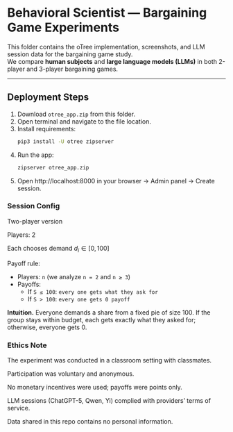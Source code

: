 # Behavioral Scientist — Bargaining Game Experiments

This folder contains the oTree implementation, screenshots, and LLM session data for the bargaining game study.  
We compare **human subjects** and **large language models (LLMs)** in both 2-player and 3-player bargaining games.

---

## Deployment Steps

1. Download `otree_app.zip` from this folder.  
2. Open terminal and navigate to the file location.  
3. Install requirements:
   ```bash
   pip3 install -U otree zipserver
4. Run the app:
   ```bash
   zipserver otree_app.zip
5. Open http://localhost:8000 in your browser → Admin panel → Create session.

### Session Config
Two-player version

Players: 2

Each chooses demand $d_i \in [0,100]$

Payoff rule:
- Players: `n` (we analyze `n = 2` and `n ≥ 3`)
- Payoffs:
  - If `S ≤ 100`: `every one gets what they ask for`
  - If `S > 100`: `every one gets 0 payoff`

**Intuition.** Everyone demands a share from a fixed pie of size 100. If the group stays within budget, each gets exactly what they asked for; otherwise, everyone gets 0.

### Ethics Note

The experiment was conducted in a classroom setting with classmates.

Participation was voluntary and anonymous.

No monetary incentives were used; payoffs were points only.

LLM sessions (ChatGPT-5, Qwen, Yi) complied with providers’ terms of service.

Data shared in this repo contains no personal information.
